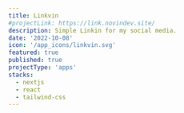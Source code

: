 ```yaml
---
title: Linkvin
#projectLink: https://link.novindev.site/
description: Simple Linkin for my social media.
date: '2022-10-08'
icon: '/app_icons/linkvin.svg'
featured: true
published: true
projectType: 'apps'
stacks:
  - nextjs
  - react
  - tailwind-css
---
```

